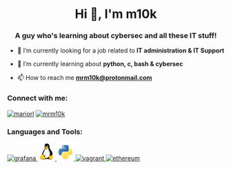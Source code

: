 <h1 align="center">Hi 👋, I'm m10k</h1>
<h3 align="center">A guy who's learning about cybersec and all these IT stuff!</h3>

- 🔭 I’m currently looking for a job related to **IT administration & IT Support**

- 🌱 I’m currently learning about **python, c, bash & cybersec**

- 📫 How to reach me **mrm10k@protonmail.com**

<h3 align="left">Connect with me:</h3>
<p align="left">
<a href="https://linkedin.com/in/mariorl" target="blank"><img align="center" src="https://raw.githubusercontent.com/rahuldkjain/github-profile-readme-generator/master/src/images/icons/Social/linked-in-alt.svg" alt="mariorl" height="30" width="40" /></a>
<a href="https://stackoverflow.com/users/mrm10k" target="blank"><img align="center" src="https://raw.githubusercontent.com/rahuldkjain/github-profile-readme-generator/master/src/images/icons/Social/stack-overflow.svg" alt="mrm10k" height="30" width="40" /></a>
</p>

<h3 align="left">Languages and Tools:</h3>
<p align="left"> <a href="https://grafana.com" target="_blank" rel="noreferrer"> <img src="https://www.vectorlogo.zone/logos/grafana/grafana-icon.svg" alt="grafana" width="40" height="40"/> </a> <a href="https://www.linux.org/" target="_blank" rel="noreferrer"> <img src="https://raw.githubusercontent.com/devicons/devicon/master/icons/linux/linux-original.svg" alt="linux" width="40" height="40"/> </a> <a href="https://www.python.org" target="_blank" rel="noreferrer"> <img src="https://raw.githubusercontent.com/devicons/devicon/master/icons/python/python-original.svg" alt="python" width="40" height="40"/> </a> <a href="https://www.vagrantup.com/" target="_blank" rel="noreferrer"> <img src="https://www.vectorlogo.zone/logos/vagrantup/vagrantup-icon.svg" alt="vagrant" width="40" height="40"/> </a> <a href="https://ethereum.org/" target="_blank" rel="noreferrer"> <img src="https://cryptologos.cc/logos/ethereum-eth-logo.svg" alt="ethereum" width="40" height="40"/> </a> </p>

